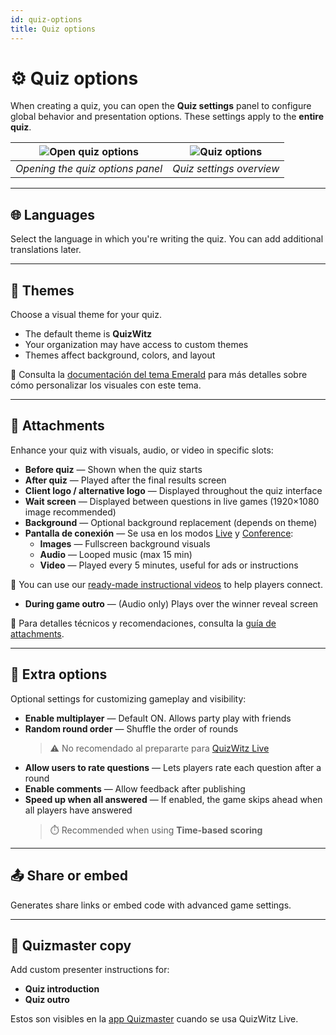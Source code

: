 ```yaml
---
id: quiz-options
title: Quiz options
---
```


# ⚙️ Quiz options

When creating a quiz, you can open the **Quiz settings** panel to configure global behavior and presentation options. These settings apply to the **entire quiz**.

| ![Open quiz options](/images/open-quiz-options.png) | ![Quiz options](/images/quiz-options.png) |
| :-------------------------------------------------: | :---------------------------------------: |
|           _Opening the quiz options panel_          |          _Quiz settings overview_         |

---

## 🌐 Languages

Select the language in which you're writing the quiz. You can add additional translations later.

---

## 🎨 Themes

Choose a visual theme for your quiz.

- The default theme is **QuizWitz**
- Your organization may have access to custom themes
- Themes affect background, colors, and layout

📘 Consulta la [documentación del tema Emerald](../advanced/011-emerald-theme.md) para más detalles sobre cómo personalizar los visuales con este tema.

---

## 📎 Attachments

Enhance your quiz with visuals, audio, or video in specific slots:

- **Before quiz** — Shown when the quiz starts
- **After quiz** — Played after the final results screen
- **Client logo / alternative logo** — Displayed throughout the quiz interface
- **Wait screen** — Displayed between questions in live games (1920×1080 image recommended)
- **Background** — Optional background replacement (depends on theme)
- **Pantalla de conexión** — Se usa en los modos [Live](../quizmaster/001-introduction.md) y [Conference](../tutorials/conference-booth):
  - **Images** — Fullscreen background visuals
  - **Audio** — Looped music (max 15 min)
  - **Video** — Played every 5 minutes, useful for ads or instructions

🎥 You can use our [ready-made instructional videos](https://drive.google.com/drive/folders/1-KgABfLJ7cblm0aqxb7niMdGmTd3UXZC) to help players connect.

- **During game outro** — (Audio only) Plays over the winner reveal screen

📘 Para detalles técnicos y recomendaciones, consulta la [guía de attachments](../editor/006-attachments.md).

---

## 🔧 Extra options

Optional settings for customizing gameplay and visibility:

- **Enable multiplayer** — Default ON. Allows party play with friends
- **Random round order** — Shuffle the order of rounds
  > ⚠️ No recomendado al prepararte para [QuizWitz Live](../quizmaster/001-introduction.md)
- **Allow users to rate questions** — Lets players rate each question after a round
- **Enable comments** — Allow feedback after publishing
- **Speed up when all answered** — If enabled, the game skips ahead when all players have answered
  > ⏱️ Recommended when using **Time-based scoring**

---

## 📤 Share or embed

Generates share links or embed code with advanced game settings.

---

## 📜 Quizmaster copy

Add custom presenter instructions for:

- **Quiz introduction**
- **Quiz outro**

Estos son visibles en la [app Quizmaster](../quizmaster/001-introduction.md) cuando se usa QuizWitz Live.
